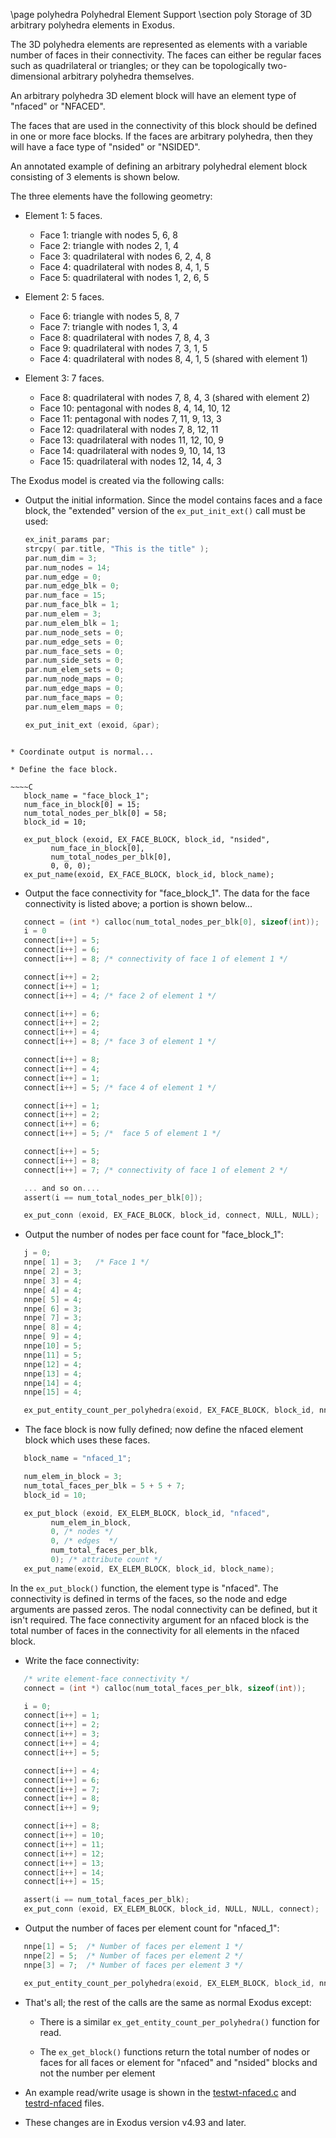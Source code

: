 \page polyhedra Polyhedral Element Support
\section poly Storage of 3D arbitrary polyhedra elements in Exodus.

The 3D polyhedra elements are represented as elements with a variable
number of faces in their connectivity.  The faces can either be
regular faces such as quadrilateral or triangles; or they can be
topologically two-dimensional arbitrary polyhedra themselves.

An arbitrary polyhedra 3D element block will have an element type of
"nfaced" or "NFACED".

The faces that are used in the connectivity of this block should be
defined in one or more face blocks.  If the faces are arbitrary
polyhedra, then they will have a face type of "nsided" or "NSIDED".

An annotated example of defining an arbitrary polyhedral element block
consisting of 3 elements is shown below.

The three elements have the following geometry:

* Element 1: 5 faces.
	* Face 1: triangle with nodes 5, 6, 8
	* Face 2: triangle with nodes 2, 1, 4
	* Face 3: quadrilateral with nodes 6, 2, 4, 8
	* Face 4: quadrilateral with nodes 8, 4, 1, 5
	* Face 5: quadrilateral with nodes 1, 2, 6, 5

* Element 2: 5 faces.
	* Face 6: triangle with nodes 5, 8, 7
	* Face 7: triangle with nodes 1, 3, 4
	* Face 8: quadrilateral with nodes 7, 8, 4, 3
	* Face 9: quadrilateral with nodes 7, 3, 1, 5
	* Face 4: quadrilateral with nodes 8, 4, 1, 5 (shared with element 1)

* Element 3: 7 faces.
	* Face  8: quadrilateral with nodes 7, 8, 4, 3 (shared with element 2)
	* Face 10: pentagonal with nodes 8, 4, 14, 10, 12
	* Face 11: pentagonal with nodes 7, 11, 9, 13, 3
	* Face 12: quadrilateral with nodes 7, 8, 12, 11
	* Face 13: quadrilateral with nodes 11, 12, 10, 9
	* Face 14: quadrilateral with nodes 9, 10, 14, 13
	* Face 15: quadrilateral with nodes 12, 14, 4, 3

The Exodus model is created via the following calls:

* Output the initial information.  Since the model contains faces and
  a face block, the "extended" version of the `ex_put_init_ext()` call must be used:

  ~~~~C
  ex_init_params par;
  strcpy( par.title, "This is the title" );
  par.num_dim = 3;
  par.num_nodes = 14;
  par.num_edge = 0;
  par.num_edge_blk = 0;
  par.num_face = 15;
  par.num_face_blk = 1;
  par.num_elem = 3;
  par.num_elem_blk = 1;
  par.num_node_sets = 0;
  par.num_edge_sets = 0;
  par.num_face_sets = 0;
  par.num_side_sets = 0;
  par.num_elem_sets = 0;
  par.num_node_maps = 0;
  par.num_edge_maps = 0;
  par.num_face_maps = 0;
  par.num_elem_maps = 0;

  ex_put_init_ext (exoid, &par);
~~~~

* Coordinate output is normal...

* Define the face block.

~~~~C
   block_name = "face_block_1";
   num_face_in_block[0] = 15;
   num_total_nodes_per_blk[0] = 58;
   block_id = 10;

   ex_put_block (exoid, EX_FACE_BLOCK, block_id, "nsided",
		 num_face_in_block[0],
		 num_total_nodes_per_blk[0],
		 0, 0, 0);
   ex_put_name(exoid, EX_FACE_BLOCK, block_id, block_name);
~~~~

* Output the face connectivity for "face_block_1".
  The data for the face connectivity is listed above; a portion is shown below...

~~~~C
   connect = (int *) calloc(num_total_nodes_per_blk[0], sizeof(int));
   i = 0
   connect[i++] = 5;
   connect[i++] = 6;
   connect[i++] = 8; /* connectivity of face 1 of element 1 */

   connect[i++] = 2;
   connect[i++] = 1;
   connect[i++] = 4; /* face 2 of element 1 */

   connect[i++] = 6;
   connect[i++] = 2;
   connect[i++] = 4;
   connect[i++] = 8; /* face 3 of element 1 */

   connect[i++] = 8;
   connect[i++] = 4;
   connect[i++] = 1;
   connect[i++] = 5; /* face 4 of element 1 */

   connect[i++] = 1;
   connect[i++] = 2;
   connect[i++] = 6;
   connect[i++] = 5; /*  face 5 of element 1 */

   connect[i++] = 5;
   connect[i++] = 8;
   connect[i++] = 7; /* connectivity of face 1 of element 2 */

   ... and so on....
   assert(i == num_total_nodes_per_blk[0]);

   ex_put_conn (exoid, EX_FACE_BLOCK, block_id, connect, NULL, NULL);
~~~~

* Output the number of nodes per face count for "face_block_1":

~~~~C
   j = 0;
   nnpe[ 1] = 3;   /* Face 1 */
   nnpe[ 2] = 3;
   nnpe[ 3] = 4;
   nnpe[ 4] = 4;
   nnpe[ 5] = 4;
   nnpe[ 6] = 3;
   nnpe[ 7] = 3;
   nnpe[ 8] = 4;
   nnpe[ 9] = 4;
   nnpe[10] = 5;
   nnpe[11] = 5;
   nnpe[12] = 4;
   nnpe[13] = 4;
   nnpe[14] = 4;
   nnpe[15] = 4;

   ex_put_entity_count_per_polyhedra(exoid, EX_FACE_BLOCK, block_id, nnpe);
~~~~

* The face block is now fully defined; now define the nfaced element
  block which uses these faces.

~~~~C
   block_name = "nfaced_1";

   num_elem_in_block = 3;
   num_total_faces_per_blk = 5 + 5 + 7;
   block_id = 10;

   ex_put_block (exoid, EX_ELEM_BLOCK, block_id, "nfaced",
		 num_elem_in_block,
		 0, /* nodes */
		 0, /* edges  */
		 num_total_faces_per_blk,
		 0); /* attribute count */
   ex_put_name(exoid, EX_ELEM_BLOCK, block_id, block_name);
~~~~

   In the `ex_put_block()` function, the element type is "nfaced".  The
   connectivity is defined in terms of the faces, so the node and edge
   arguments are passed zeros.  The nodal connectivity can be defined,
   but it isn't required.  The face connectivity argument for an
   nfaced block is the total number of faces in the connectivity for all
   elements in the nfaced block.

* Write the face connectivity:

~~~~C
   /* write element-face connectivity */
   connect = (int *) calloc(num_total_faces_per_blk, sizeof(int));

   i = 0;
   connect[i++] = 1;
   connect[i++] = 2;
   connect[i++] = 3;
   connect[i++] = 4;
   connect[i++] = 5;

   connect[i++] = 4;
   connect[i++] = 6;
   connect[i++] = 7;
   connect[i++] = 8;
   connect[i++] = 9;

   connect[i++] = 8;
   connect[i++] = 10;
   connect[i++] = 11;
   connect[i++] = 12;
   connect[i++] = 13;
   connect[i++] = 14;
   connect[i++] = 15;

   assert(i == num_total_faces_per_blk);
   ex_put_conn (exoid, EX_ELEM_BLOCK, block_id, NULL, NULL, connect);
~~~~

* Output the number of faces per element count for "nfaced_1":

~~~~C
   nnpe[1] = 5;  /* Number of faces per element 1 */
   nnpe[2] = 5;  /* Number of faces per element 2 */
   nnpe[3] = 7;  /* Number of faces per element 3 */

   ex_put_entity_count_per_polyhedra(exoid, EX_ELEM_BLOCK, block_id, nnpe);
~~~~

* That's all; the rest of the calls are the same as normal Exodus except:

  * There is a similar `ex_get_entity_count_per_polyhedra()` function for read.

  * The `ex_get_block()` functions return the total number of nodes or
    faces for all faces or element for "nfaced" and "nsided" blocks
    and not the number per element

* An example read/write usage is shown in the
  [testwt-nfaced.c](../test/testwt-nfaced.c) and [testrd-nfaced](../test/testrd-nfaced.c) files.

* These changes are in Exodus version v4.93 and later.
